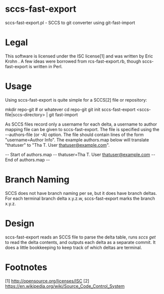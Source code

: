 # sccs-fast-export
sccs-fast-export.pl - SCCS to git converter using git-fast-import

Legal
=====

This software is licensed under the ISC license[1] and was written by Eric
Krohn <krohn-git at ekrohn.com>. A few ideas were borrowed from
rcs-fast-export.rb, though sccs-fast-export is written in Perl.

Usage
=====

Using sccs-fast-export is quite simple for a SCCS[2] file or repository:

  mkdir repo-git # or whatever
  cd repo-git
  git init
  sccs-fast-export <sccs-file|sccs-directory> | git fast-import

As SCCS files record only a username for each delta, a username to author
mapping file can be given to sccs-fast-export. The file is specified using the
--authors-file (or -A) option. The file should contain lines of the
form "username=Author Info". The example authors.map below will
translate "thatuser" to "Tha T. User <thatuser@example.com>".

-- Start of authors.map --
thatuser=Tha T. User <thatuser@example.com>
-- End of authors.map --

Branch Naming
=============

SCCS does not have branch naming per se, but it does have branch deltas.
For each terminal branch delta x.y.z.w, sccs-fast-export marks the branch
x.y.z.

Design
======

sccs-fast-export reads an SCCS file to parse the delta table, runs _sccs_ _get_
to read the delta contents, and outputs each delta as a separate commit.
It does a little bookkeeping to keep track of which deltas are terminal.

Footnotes
=========

[1] http://opensource.org/licenses/ISC
[2] https://en.wikipedia.org/wiki/Source_Code_Control_System
